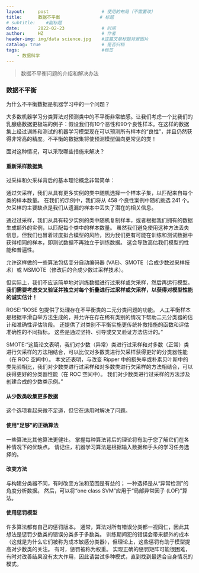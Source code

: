 ```yaml
---
layout:     post                    # 使用的布局（不需要改）
title:      数据不平衡               # 标题 
# subtitle:    #副标题
date:       2022-02-23              # 时间
author:     HZ                      # 作者
header-img: img/data science.jpg    #这篇文章标题背景图片
catalog: true                       # 是否归档
tags:                               #标签
    - 数据科学
---
```


>数据不平衡问题的介绍和解决办法

### 数据不平衡

为什么不平衡数据是机器学习中的一个问题？

大多数机器学习分类算法对预测类中的不平衡非常敏感。让我们考虑一个比我们的乳腺癌数据更极端的例子：假设我们有10个恶性和90个良性样本。在这样的数据集上经过训练和测试的机器学习模型现在可以预测所有样本的“良性”，并且仍然获得非常高的精度。不平衡的数据集将使预测模型偏向更常见的类！

面对这种情况，可以采取哪些措施来解决？

#### 重新采样数据集

过采样和欠采样背后的基本理论概念非常简单：

通过欠采样，我们从具有更多实例的类中随机选择一个样本子集，以匹配来自每个类的样本数量。 在我们的示例中，我们将从 458 个良性案例中随机挑选 241 个。 欠采样的主要缺点是我们从遗漏的样本中丢失了潜在的相关信息。

通过过采样，我们从具有较少实例的类中随机复制样本，或者根据我们拥有的数据生成额外的实例，以匹配每个类中的样本数量。 虽然我们避免使用这种方法丢失信息，但我们也冒着过度拟合模型的风险，因为我们更有可能在训练和测试数据中获得相同的样本，即测试数据不再独立于训练数据。 这会导致高估我们模型的性能和普遍性。

 允许这样做的一些算法包括变分自动编码器 (VAE)、SMOTE（合成少数过采样技术）或 MSMOTE（修改后的合成少数过采样技术）。

 但实际上，我们不应该简单地对训练数据进行过采样或欠采样，然后再运行模型。 **我们需要考虑交叉验证并独立对每个折叠进行过采样或欠采样，以获得对模型性能的诚实估计！**

ROSE:“ROSE 包提供了处理存在不平衡类的二元分类问题的功能。 人工平衡样本是根据平滑自举方法生成的，并允许在存在稀有类别的情况下帮助二元分类器的估计和准确性评估阶段。 还提供了对类别不平衡实施更传统补救措施的函数和评估准确性的不同指标。 这些是通过坚持、引导或交叉验证方法估计的。”

SMOTE:“这篇论文表明，我们对少数（异常）类进行过采样和对多数（正常）类进行欠采样的方法相结合，可以比仅对多数类进行欠采样获得更好的分类器性能（在 ROC 空间中）。 本文还表明，与改变 Ripper 中的损失率或朴素贝叶斯中的类先验相比，我们对少数类进行过采样和对多数类进行欠采样的方法相结合，可以获得更好的分类器性能（在 ROC 空间中）。 我们对少数类进行过采样的方法涉及创建合成的少数类示例。”

#### 从少数类收集更多数据

这个选项看起来微不足道，但它在适用时解决了问题。

#### 使用“足够”的正确算法

一些算法比其他算法更健壮。 掌握每种算法背后的理论将有助于您了解它们在各种情况下的优缺点。 请记住，机器学习算法是根据输入数据和手头的学习任务选择的。

#### 改变方法

与构建分类器不同，有时改变方法和范围是有益的； 一种选择是从“异常检测”的角度分析数据。 然后，可以将“one class SVM”应用于“局部异常因子 (LOF)”算法。

#### 使用惩罚模型

许多算法都有自己的惩罚版本。 通常，算法对所有错误分类都一视同仁，因此其想法是惩罚少数类的错误分类多于多数类。 训练期间犯的错误会带来额外的成本（这就是为什么它们被称为成本敏感分类器），但理论上，这些惩罚有助于模型提高对少数类的关注。 有时，惩罚被称为权重。 实现正确的惩罚矩阵可能很困难，有时对改善结果没有太大作用，因此请尝试多种模式，直到找到最适合自身情况的模式。
